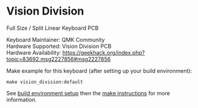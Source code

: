 Vision Division
===============

Full Size / Split Linear Keyboard PCB

Keyboard Maintainer: QMK Community  
Hardware Supported: Vision Division PCB  
Hardware Availability: https://geekhack.org/index.php?topic=83692.msg2227856#msg2227856

Make example for this keyboard (after setting up your build environment):

    make vision_division:default

See [build environment setup](https://docs.qmk.fm/#/getting_started_build_tools) then the [make instructions](https://docs.qmk.fm/#/getting_started_make_guide) for more information.
